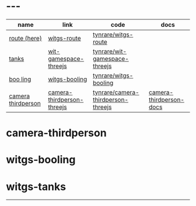 # ---

| name                                       | link                                                  | code                                                          | docs                      |
| ------------------------------------------ | ----------------------------------------------------- | ------------------------------------------------------------- | ------------------------- |
| [route (here)][witgs-route-h]              | [witgs-route][witgs-route-link]                       | [tynrare/witgs-route][witgs-route-code]                       |                           |
| [tanks][witgs-tanks-h]                     | [wit-gamespace-threejs][witgs-tanks-link]             | [tynrare/wit-gamespace-threejs][witgs-tanks-code]             |                           |
| [boo ling][witgs-booling-h]                | [witgs-booling][witgs-booling-link]                   | [tynrare/witgs-booling][witgs-booling-code]                   |                           |
| [camera thirdperson][camera-thirdperson-h] | [camera-thirdperson-threejs][camera-thirdperson-link] | [tynrare/camera-thirdperson-threejs][camera-thirdperson-code] | [camera-thirdperson-docs] |

# camera-thirdperson

# witgs-booling

# witgs-tanks

---

[witgs-route-h]: #wit-gamespace-route
[witgs-route-link]: https://witgs-route.netlify.app/
[witgs-route-code]: https://github.com/tynrare/witgs-route/
[camera-thirdperson-h]: #camera-thirdperson
[camera-thirdperson-link]: https://camera-thirdperson-threejs.netlify.app
[camera-thirdperson-code]: https://github.com/tynrare/camera-thirdperson-threejs
[camera-thirdperson-docs]: https://camera-thirdperson-threejs.netlify.app/docs
[witgs-booling-h]: #witgs-booling
[witgs-booling-link]: https://witgs-booling.netlify.app/
[witgs-booling-code]: https://github.com/tynrare/witgs-booling/
[witgs-tanks-h]: #witgs-tanks
[witgs-tanks-link]: https://wit-gamespace-threejs.netlify.app/
[witgs-tanks-code]: https://github.com/tynrare/wit-gamespace-threejs/
